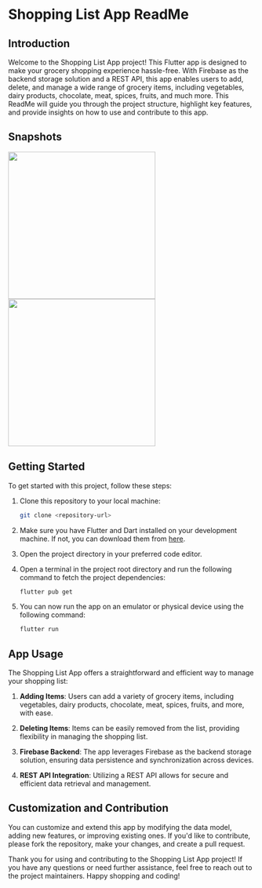 # Shopping List App ReadMe

## Introduction

Welcome to the Shopping List App project! This Flutter app is designed to make your grocery shopping experience hassle-free. With Firebase as the backend storage solution and a REST API, this app enables users to add, delete, and manage a wide range of grocery items, including vegetables, dairy products, chocolate, meat, spices, fruits, and much more. This ReadMe will guide you through the project structure, highlight key features, and provide insights on how to use and contribute to this app.

## Snapshots

<img src="https://github.com/sangshek03/shopping_list_Mobile_APP/assets/110192004/48a99fe7-807b-4c71-95d8-a91821f3331a" width="300">
<img src="https://github.com/sangshek03/shopping_list_Mobile_APP/assets/110192004/5ea84b30-c2b6-40e3-928c-7f552191ab11" width="300">

## Getting Started

To get started with this project, follow these steps:

1. Clone this repository to your local machine:

   ```bash
   git clone <repository-url>
   ```

2. Make sure you have Flutter and Dart installed on your development machine. If not, you can download them from [here](https://flutter.dev/docs/get-started/install).

3. Open the project directory in your preferred code editor.

4. Open a terminal in the project root directory and run the following command to fetch the project dependencies:

   ```bash
   flutter pub get
   ```

5. You can now run the app on an emulator or physical device using the following command:

   ```bash
   flutter run
   ```

## App Usage

The Shopping List App offers a straightforward and efficient way to manage your shopping list:

1. **Adding Items**: Users can add a variety of grocery items, including vegetables, dairy products, chocolate, meat, spices, fruits, and more, with ease.

2. **Deleting Items**: Items can be easily removed from the list, providing flexibility in managing the shopping list.

3. **Firebase Backend**: The app leverages Firebase as the backend storage solution, ensuring data persistence and synchronization across devices.

4. **REST API Integration**: Utilizing a REST API allows for secure and efficient data retrieval and management.

## Customization and Contribution

You can customize and extend this app by modifying the data model, adding new features, or improving existing ones. If you'd like to contribute, please fork the repository, make your changes, and create a pull request.

Thank you for using and contributing to the Shopping List App project! If you have any questions or need further assistance, feel free to reach out to the project maintainers. Happy shopping and coding!
